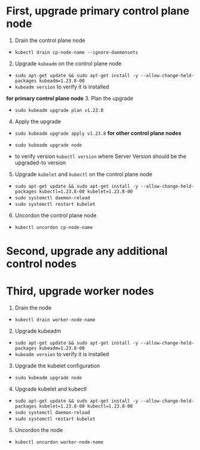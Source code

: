 # First, upgrade primary control plane node
1. Drain the control plane node
- `kubectl drain cp-node-name --ignore-daemonsets`
2. Upgrade `kubeadm` on the control plane node
- `sudo apt-get update && sudo apt-get install -y --allow-change-held-packages kubeadm=1.23.8-00`
- `kubeadm version` to verify it is installed

**for primary control plane node**
3. Plan the upgrade
- `sudo kubeadm upgrade plan v1.23.8`
4. Apply the upgrade
- `sudo kubeadm upgrade apply v1.23.8`
**for other control plane nodes**
- `sudo kubeadm upgrade node`

- to verify version `kubectl version` where Server Version should be the upgraded-to version
5. Upgrade `kubelet` and `kubectl` on the control plane node
- `sudo apt-get update && sudo apt-get install -y --allow-change-held-packages kubectl=1.23.8-00 kubelet=1.23.8-00`
- `sudo systemctl daemon-reload`
- `sudo systemctl restart kubelet`
6. Uncordon the control plane node
- `kubectl uncordon cp-node-name`

# Second, upgrade any additional control nodes

# Third, upgrade worker nodes
1. Drain the node
- `kubectl drain worker-node-name`
2. Upgrade kubeadm
- `sudo apt-get update && sudo apt-get install -y --allow-change-held-packages kubeadm=1.23.8-00`
- `kubeadm version` to verify it is installed
3. Upgrade the kubelet configuration
- `sudo kubeadm upgrade node`
4. Upgrade kubelet and kubectl
- `sudo apt-get update && sudo apt-get install -y --allow-change-held-packages kubelet=1.23.8-00 kubectl=1.23.8-00`
- `sudo systemctl daemon-reload`
- `sudo systemctl restart kubelet`
5. Uncordon the node
- `kubectl uncordon worker-node-name`
